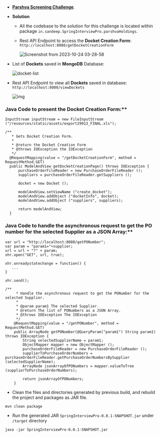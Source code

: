 - **[Parshva Screening Challenge](https://docs.google.com/document/d/1QwSIQ6TqZdZv9iet4Ppw5T8Yj2fbNHjld487c3pNNLk/edit)**.

- **Solution**

    - All the codebase to the solution for this challenge is located within package `in.sandeep.SpringInterviewPro.parshvaHoldings`.

    - Rest API Endpoint to access the **Docket Creation Form**: `http://localhost:8080/getDocketCreationForm`

      ![Screenshot from 2023-10-24 03-28-58](https://github.com/sndpchatterjee07/SpringInterviewPro/assets/3818950/dbb0d03a-b8de-41a4-a610-e06bde7ee014)



- List of **Dockets** saved in **MongoDB** Database:

  ![docket-list](https://github.com/sndpchatterjee07/SpringInterviewPro/assets/3818950/afe7a087-8333-4506-b9af-0c69cce8d940)


- Rest API Endpoint to view all **Dockets** saved in database: `http://localhost:8080/viewDockets`

  ![img](https://github.com/sndpchatterjee07/SpringInterviewPro/assets/3818950/c19d31c0-dffc-4b43-ab6a-f5ee42e1df0c)


### Java Code to present the Docket Creation Form:**

  ```
  InputStream inputStream = new FileInputStream ("/resources/static/assets/export29913_FINAL.xls");
  
  /**
     * Gets Docket Creation Form.
     *
     * @return the Docket Creation Form
     * @throws IOException the IOException
     */
    @RequestMapping(value = "/getDocketCreationForm", method = RequestMethod.GET)
    public ModelAndView getDocketCreationPage() throws IOException {
        purchaseOrderFileReader = new PurchaseOrderFileReader ();
        suppliers = purchaseOrderFileReader.getSuppliers ();

        docket = new Docket ();

        modelAndView.setViewName ("create_docket");
        modelAndView.addObject ("docketInfo", docket);
        modelAndView.addObject ("suppliers", suppliers);

        return modelAndView;
    }
  ``` 


### Java Code to handle the asynchronous request to get the PO number for the selected Supplier as a JSON Array:**


```
var url = "http://localhost:8080/getPONumber";
var param = "param1="+supplier;
url = url + "?" + param;
xhr.open("GET", url, true);

xhr.onreadystatechange = function() {
   ...
}   

xhr.send();

/**
     * Handle the asynchronous request to get the PONumber for the selected Supplier.
     *
     * @param param1 The selected Supplier.
     * @return The list of PONumbers as a JSON Array.
     * @throws IOException The IOException
     */
    @RequestMapping(value = "/getPONumber", method = RequestMethod.GET)
    public ArrayNode getPONumber(@QueryParam("param1") String param1) throws IOException {
        String selectedSupplierName = param1;
        ObjectMapper mapper = new ObjectMapper ();
        purchaseOrderFileReader = new PurchaseOrderFileReader ();
        supplierToPurchaseOrderNumbers = purchaseOrderFileReader.getPurchaseOrderNumbersBySupplier (selectedSupplierName);
        ArrayNode jsonArrayOfPONumbers = mapper.valueToTree (supplierToPurchaseOrderNumbers);

        return jsonArrayOfPONumbers;
    }
```

- Clean the files and directories generated by previous build, and rebuild the project and packages as JAR file.

`mvn clean package`

- Run the generated JAR `SpringInterviewPro-0.0.1-SNAPSHOT.jar` under `/target` directory

`java -jar SpringInterviewPro-0.0.1-SNAPSHOT.jar`



